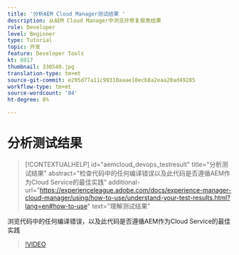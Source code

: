 ```yaml
---
title: '分析AEM Cloud Manager测试结果 '
description: 从AEM Cloud Manager中浏览并修复报表结果
role: Developer
level: Beginner
type: Tutorial
topic: 开发
feature: Developer Tools
kt: 6917
thumbnail: 330540.jpg
translation-type: tm+mt
source-git-commit: e295d77a11c99310aaae10ecb8a2eaa20ad49285
workflow-type: tm+mt
source-wordcount: '84'
ht-degree: 8%

---
```



# 分析测试结果

>[!CONTEXTUALHELP]
>id="aemcloud_devops_testresult"
>title="分析测试结果"
>abstract="检查代码中的任何编译错误以及此代码是否遵循AEM作为Cloud Service的最佳实践"
>additional-url="https://experienceleague.adobe.com/docs/experience-manager-cloud-manager/using/how-to-use/understand-your-test-results.html?lang=en#how-to-use" text="理解测试结果"

浏览代码中的任何编译错误，以及此代码是否遵循AEM作为Cloud Service的最佳实践

>[!VIDEO](https://video.tv.adobe.com/v/330540/?quality=12&learn=on)
